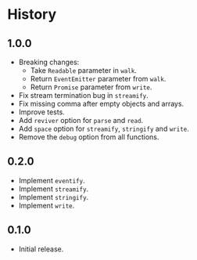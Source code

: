 # History

## 1.0.0

* Breaking changes:
  * Take `Readable` parameter in `walk`.
  * Return `EventEmitter` parameter from `walk`.
  * Return `Promise` parameter from `write`.
* Fix stream termination bug in `streamify`.
* Fix missing comma after empty objects and arrays.
* Improve tests.
* Add `reviver` option for `parse` and `read`.
* Add `space` option for `streamify`, `stringify` and `write`.
* Remove the `debug` option from all functions.

## 0.2.0

* Implement `eventify`.
* Implement `streamify`.
* Implement `stringify`.
* Implement `write`.

## 0.1.0

* Initial release.

